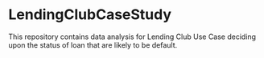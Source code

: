 # LendingClubCaseStudy
This repository contains data analysis for Lending Club Use Case deciding upon the status of loan that are likely to be default. 
